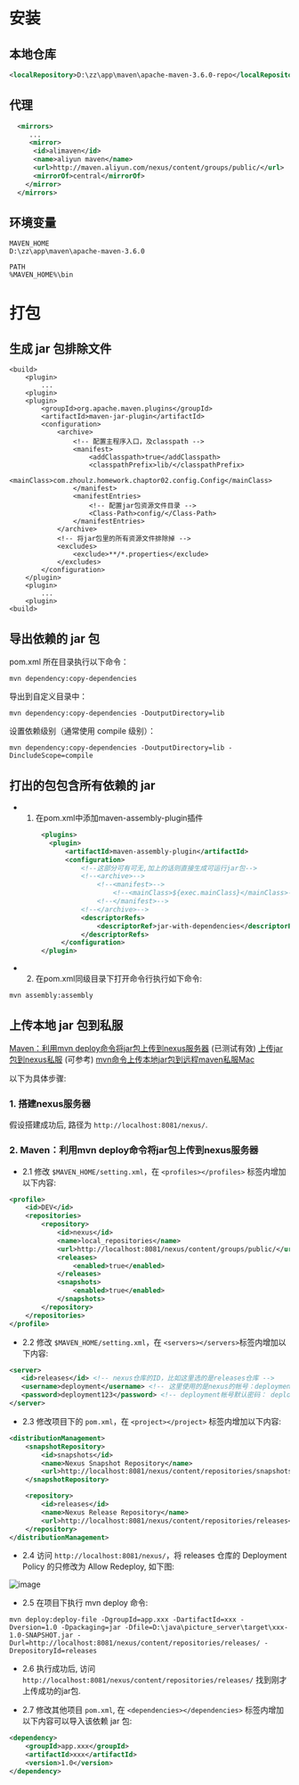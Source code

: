 
# 安装

## 本地仓库

```xml
<localRepository>D:\zz\app\maven\apache-maven-3.6.0-repo</localRepository>
```

## 代理

```xml
  <mirrors>
     ...
     <mirror>  
      <id>alimaven</id>  
      <name>aliyun maven</name>  
      <url>http://maven.aliyun.com/nexus/content/groups/public/</url>  
      <mirrorOf>central</mirrorOf>          
    </mirror>
  </mirrors>
```

## 环境变量
```
MAVEN_HOME
D:\zz\app\maven\apache-maven-3.6.0

PATH
%MAVEN_HOME%\bin
```

# 打包

## 生成 jar 包排除文件

```
<build>
    <plugin>
        ...
    <plugin>
    <plugin>
        <groupId>org.apache.maven.plugins</groupId>
        <artifactId>maven-jar-plugin</artifactId>
        <configuration>
            <archive>
                <!-- 配置主程序入口，及classpath -->
                <manifest>
                    <addClasspath>true</addClasspath>
                    <classpathPrefix>lib/</classpathPrefix>
                    <mainClass>com.zhoulz.homework.chaptor02.config.Config</mainClass>
                </manifest>
                <manifestEntries>
                    <!-- 配置jar包资源文件目录 -->
                    <Class-Path>config/</Class-Path>
                </manifestEntries>
            </archive>
            <!-- 将jar包里的所有资源文件排除掉 -->
            <excludes>
                <exclude>**/*.properties</exclude>
            </excludes>
        </configuration>
    </plugin>
    <plugin>
        ...
    <plugin>
<build>
```

## 导出依赖的 jar 包

pom.xml 所在目录执行以下命令：
```
mvn dependency:copy-dependencies
```

导出到自定义目录中：
```
mvn dependency:copy-dependencies -DoutputDirectory=lib
```

设置依赖级别（通常使用 compile 级别）：
```
mvn dependency:copy-dependencies -DoutputDirectory=lib -DincludeScope=compile
```

## 打出的包包含所有依赖的 jar

- 1. 在pom.xml中添加maven-assembly-plugin插件
```xml
        <plugins>
          <plugin>  
              <artifactId>maven-assembly-plugin</artifactId>  
              <configuration>  
                  <!--这部分可有可无,加上的话则直接生成可运行jar包-->
                  <!--<archive>-->
                      <!--<manifest>-->
                          <!--<mainClass>${exec.mainClass}</mainClass>-->
                      <!--</manifest>-->
                  <!--</archive>-->
                  <descriptorRefs>  
                      <descriptorRef>jar-with-dependencies</descriptorRef>  
                  </descriptorRefs>  
             </configuration>
        </plugin>
```

- 2. 在pom.xml同级目录下打开命令行执行如下命令:
```
mvn assembly:assembly
```

## 上传本地 jar 包到私服

[Maven：利用mvn deploy命令将jar包上传到nexus服务器](https://my.oschina.net/u/566545/blog/371514)  (已测试有效)
[上传jar包到nexus私服](https://my.oschina.net/lujianing/blog/297128)  (可参考)
[mvn命令上传本地jar包到远程maven私服Mac](http://leoray.leanote.com/post/mac_upload_local_jar_to_private_maven)

以下为具体步骤:

### 1. 搭建nexus服务器

假设搭建成功后, 路径为 `http://localhost:8081/nexus/`.

### 2. Maven：利用mvn deploy命令将jar包上传到nexus服务器

- 2.1 修改 `$MAVEN_HOME/setting.xml`，在 `<profiles></profiles>` 标签内增加以下内容:
```xml
<profile>
    <id>DEV</id>
    <repositories>
        <repository>
            <id>nexus</id>
            <name>local_repositories</name>
            <url>http://localhost:8081/nexus/content/groups/public/</url>
            <releases>
                <enabled>true</enabled>
            </releases>
            <snapshots>
                <enabled>true</enabled>
            </snapshots>
        </repository>
    </repositories>
</profile>
```

- 2.2 修改 `$MAVEN_HOME/setting.xml`，在 `<servers></servers>`标签内增加以下内容:
```xml
<server>
   <id>releases</id> <!-- nexus仓库的ID，比如这里选的是releases仓库 -->
   <username>deployment</username> <!-- 这里使用的是nexus的帐号：deployment，可以在nexus服务器管理 -->
   <password>deployment123</password> <!-- deployment帐号默认密码： deployment123 -->
</server>
```

- 2.3 修改项目下的 `pom.xml`，在 `<project></project>` 标签内增加以下内容:
```xml
<distributionManagement>
    <snapshotRepository>
        <id>snapshots</id>
        <name>Nexus Snapshot Repository</name>
        <url>http://localhost:8081/nexus/content/repositories/snapshots</url>
    </snapshotRepository>

    <repository>
        <id>releases</id>
        <name>Nexus Release Repository</name>
        <url>http://localhost:8081/nexus/content/repositories/releases</url>
    </repository>
</distributionManagement>
```

- 2.4 访问 `http://localhost:8081/nexus/`，将 releases 仓库的 Deployment Policy 的只修改为 Allow Redeploy, 如下图:

![image](https://static.oschina.net/uploads/space/2015/0125/133420_hzyo_566545.jpg)

- 2.5 在项目下执行 mvn deploy 命令:
```
mvn deploy:deploy-file -DgroupId=app.xxx -DartifactId=xxx -Dversion=1.0 -Dpackaging=jar -Dfile=D:\java\picture_server\target\xxx-1.0-SNAPSHOT.jar -Durl=http://localhost:8081/nexus/content/repositories/releases/ -DrepositoryId=releases
```

- 2.6 执行成功后, 访问 `http://localhost:8081/nexus/content/repositories/releases/` 找到刚才上传成功的jar包.

- 2.7 修改其他项目 `pom.xml`, 在 `<dependencies></dependencies>` 标签内增加以下内容可以导入该依赖 jar 包:
```xml
<dependency>
    <groupId>app.xxx</groupId>
    <artifactId>xxx</artifactId>
    <version>1.0</version>
</dependency>
```

